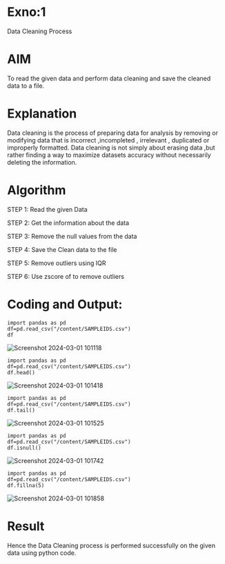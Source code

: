 # Exno:1
Data Cleaning Process

# AIM
To read the given data and perform data cleaning and save the cleaned data to a file.

# Explanation
Data cleaning is the process of preparing data for analysis by removing or modifying data that is incorrect ,incompleted , irrelevant , duplicated or improperly formatted. Data cleaning is not simply about erasing data ,but rather finding a way to maximize datasets accuracy without necessarily deleting the information.

# Algorithm
STEP 1: Read the given Data

STEP 2: Get the information about the data

STEP 3: Remove the null values from the data

STEP 4: Save the Clean data to the file

STEP 5: Remove outliers using IQR

STEP 6: Use zscore of to remove outliers

# Coding and Output:
```
import pandas as pd
df=pd.read_csv("/content/SAMPLEIDS.csv")
df
```
![Screenshot 2024-03-01 101118](https://github.com/sasintharparanthaman/exno1/assets/145743219/b40850bb-4a61-4032-b527-339a634c6641)
```
import pandas as pd
df=pd.read_csv("/content/SAMPLEIDS.csv")
df.head()
```
![Screenshot 2024-03-01 101418](https://github.com/sasintharparanthaman/exno1/assets/145743219/3909a226-0f3b-4811-aeaa-3b62bd154a84)
```
import pandas as pd
df=pd.read_csv("/content/SAMPLEIDS.csv")
df.tail()
```
![Screenshot 2024-03-01 101525](https://github.com/sasintharparanthaman/exno1/assets/145743219/667b0779-6d1b-488e-a993-811ebe20e45f)
```
import pandas as pd
df=pd.read_csv("/content/SAMPLEIDS.csv")
df.isnull()
```
![Screenshot 2024-03-01 101742](https://github.com/sasintharparanthaman/exno1/assets/145743219/84492a40-ebb3-446f-93d1-bc792fb79a21)
```
import pandas as pd
df=pd.read_csv("/content/SAMPLEIDS.csv")
df.fillna(5)
```
![Screenshot 2024-03-01 101858](https://github.com/sasintharparanthaman/exno1/assets/145743219/ab0a177d-a1bd-40c6-8072-43f6b41b0a0e)



# Result
Hence the Data Cleaning process is performed successfully on the given data using python code.
